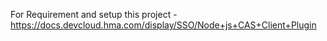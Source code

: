 For Requirement and setup this project - https://docs.devcloud.hma.com/display/SSO/Node+js+CAS+Client+Plugin
